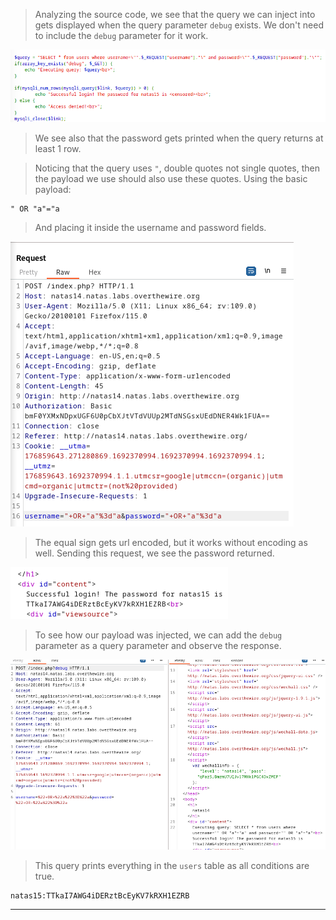 
> Analyzing the source code, we see that the query we can inject into gets displayed when the query parameter `debug` exists.
> We don't need to include the `debug` parameter for it work.

![](./screenshots/natas14_1.png)

> We see also that the password gets printed when the query returns at least 1 row.

> Noticing that the query uses `"`, double quotes not single quotes, then the payload we use should also use these quotes.
> Using the basic payload:

```
" OR "a"="a
```

> And placing it inside the username and password fields.

![](./screenshots/natas14-2.png)

> The equal sign gets url encoded, but it works without encoding as well.
> Sending this request, we see the password returned.

![](./screenshots/natas14_3.png)

> To see how our payload was injected, we can add the `debug` parameter as a query parameter and observe the response.

![](./screenshots/natas14_4.png)

> This query prints everything in the `users` table as all conditions are true.

```
natas15:TTkaI7AWG4iDERztBcEyKV7kRXH1EZRB
```

---
